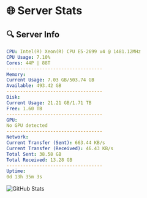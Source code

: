 # 🌐 Server Stats
## 🔍 Server Info
```yaml
CPU: Intel(R) Xeon(R) CPU E5-2699 v4 @ 1481.12MHz
CPU Usage: 7.10%
Cores: 44P | 88T
-----------------------------------
Memory:
Current Usage: 7.03 GB/503.74 GB
Available: 493.42 GB
-----------------------------------
Disk:
Current Usage: 21.21 GB/1.71 TB
Free: 1.60 TB
-----------------------------------
GPU:
No GPU detected
-----------------------------------
Network:
Current Transfer (Sent): 663.44 KB/s
Current Transfer (Received): 46.43 KB/s
Total Sent: 38.58 GB
Total Received: 13.28 GB
-----------------------------------
Uptime:
0d 13h 35m 3s
```
![GitHub Stats](https://img.shields.io/badge/Updated-2025-04-20_06:43:51-blue)